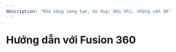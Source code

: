 ```yaml
---
description: 'Khả năng sáng tạo, tư duy: Đôi khi, những vấn đề'
---
```


# Hướng dẫn với Fusion 360

